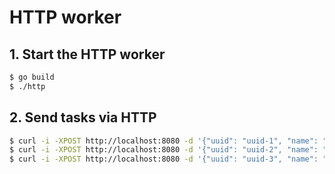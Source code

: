 # HTTP worker

## 1. Start the HTTP worker

```bash
$ go build
$ ./http
```

## 2. Send tasks via HTTP

```bash
$ curl -i -XPOST http://localhost:8080 -d '{"uuid": "uuid-1", "name": "add", "args": {"x": 1, "y": 11}}'
$ curl -i -XPOST http://localhost:8080 -d '{"uuid": "uuid-2", "name": "greet", "args": {"words": "Russell"}}'
$ curl -i -XPOST http://localhost:8080 -d '{"uuid": "uuid-3", "name": "panic", "args": {}}'
```
